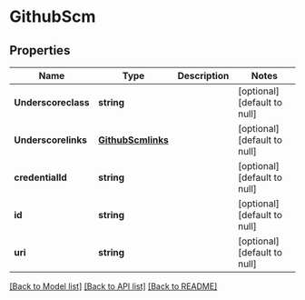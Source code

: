 # GithubScm

## Properties
Name | Type | Description | Notes
------------ | ------------- | ------------- | -------------
**Underscoreclass** | **string** |  | [optional] [default to null]
**Underscorelinks** | [**GithubScmlinks**](GithubScmlinks.md) |  | [optional] [default to null]
**credentialId** | **string** |  | [optional] [default to null]
**id** | **string** |  | [optional] [default to null]
**uri** | **string** |  | [optional] [default to null]

[[Back to Model list]](../README.md#documentation-for-models) [[Back to API list]](../README.md#documentation-for-api-endpoints) [[Back to README]](../README.md)


